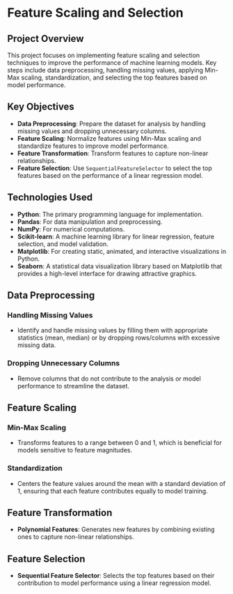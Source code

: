# Feature Scaling and Selection

## Project Overview
This project focuses on implementing feature scaling and selection techniques to improve the performance of machine learning models. Key steps include data preprocessing, handling missing values, applying Min-Max scaling, standardization, and selecting the top features based on model performance.

## Key Objectives
- **Data Preprocessing**: Prepare the dataset for analysis by handling missing values and dropping unnecessary columns.
- **Feature Scaling**: Normalize features using Min-Max scaling and standardize features to improve model performance.
- **Feature Transformation**: Transform features to capture non-linear relationships.
- **Feature Selection**: Use `SequentialFeatureSelector` to select the top features based on the performance of a linear regression model.

## Technologies Used
- **Python**: The primary programming language for implementation.
- **Pandas**: For data manipulation and preprocessing.
- **NumPy**: For numerical computations.
- **Scikit-learn**: A machine learning library for linear regression, feature selection, and model validation.
- **Matplotlib**: For creating static, animated, and interactive visualizations in Python.
- **Seaborn**: A statistical data visualization library based on Matplotlib that provides a high-level interface for drawing attractive graphics.


## Data Preprocessing

### Handling Missing Values
- Identify and handle missing values by filling them with appropriate statistics (mean, median) or by dropping rows/columns with excessive missing data.

### Dropping Unnecessary Columns
- Remove columns that do not contribute to the analysis or model performance to streamline the dataset.

## Feature Scaling

### Min-Max Scaling
- Transforms features to a range between 0 and 1, which is beneficial for models sensitive to feature magnitudes.

### Standardization
- Centers the feature values around the mean with a standard deviation of 1, ensuring that each feature contributes equally to model training.

## Feature Transformation
- **Polynomial Features**: Generates new features by combining existing ones to capture non-linear relationships.

## Feature Selection
- **Sequential Feature Selector**: Selects the top features based on their contribution to model performance using a linear regression model.

